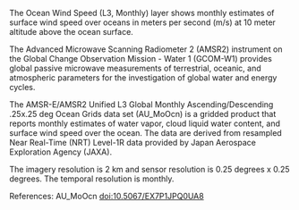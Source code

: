 The Ocean Wind Speed (L3, Monthly) layer shows monthly estimates of surface wind speed over oceans in meters per second (m/s) at 10 meter altitude above the ocean surface.

The Advanced Microwave Scanning Radiometer 2 (AMSR2) instrument on the Global Change Observation Mission - Water 1 (GCOM-W1) provides global passive microwave measurements of terrestrial, oceanic, and atmospheric parameters for the investigation of global water and energy cycles.

The AMSR-E/AMSR2 Unified L3 Global Monthly Ascending/Descending .25x.25 deg Ocean Grids data set (AU_MoOcn) is a gridded product that reports monthly estimates of water vapor, cloud liquid water content, and surface wind speed over the ocean. The data are derived from resampled Near Real-Time (NRT) Level-1R data provided by Japan Aerospace Exploration Agency (JAXA).

The imagery resolution is 2 km and sensor resolution is 0.25 degrees x 0.25 degrees. The temporal resolution is monthly.

References: AU_MoOcn [doi:10.5067/EX7P1JPQ0UA8](https://doi.org/10.5067/EX7P1JPQ0UA8)